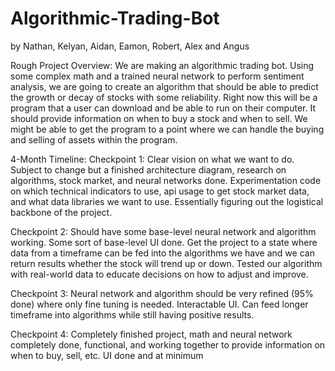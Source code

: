 # Algorithmic-Trading-Bot
by Nathan, Kelyan, Aidan, Eamon, Robert, Alex and Angus

Rough Project Overview:
We are making an algorithmic trading bot. Using some complex math and a trained neural network to perform sentiment analysis, we are going to create an algorithm that should be able to predict the growth or decay of stocks with some reliability. Right now this will be a program that a user can download and be able to run on their computer. It should provide information on when to buy a stock and when to sell. We might be able to get the program to a point where we can handle the buying and selling of assets within the program. 



4-Month Timeline:
Checkpoint 1: Clear vision on what we want to do. Subject to change but a finished architecture diagram, research on algorithms, stock market, and neural networks done. Experimentation code on which technical indicators to use, api usage to get stock market data, and what data libraries we want to use. Essentially figuring out the logistical backbone of the project. 

Checkpoint 2: Should have some base-level neural network and algorithm working. Some sort of base-level UI done. Get the project to a state where data from a timeframe can be fed into the algorithms we have and we can return results whether the stock will trend up or down. Tested our algorithm with real-world data to educate decisions on how to adjust and improve.

Checkpoint 3: Neural network and algorithm should be very refined (95% done) where only fine tuning is needed. Interactable UI. Can feed longer timeframe into algorithms while still having positive results.

Checkpoint 4: Completely finished project, math and neural network completely done, functional, and working together to provide information on when to buy, sell, etc.
UI done and at minimum